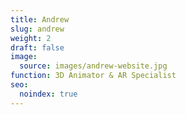 ```yaml
---
title: Andrew
slug: andrew
weight: 2
draft: false
image:
  source: images/andrew-website.jpg
function: 3D Animator & AR Specialist
seo:
  noindex: true
---
```

